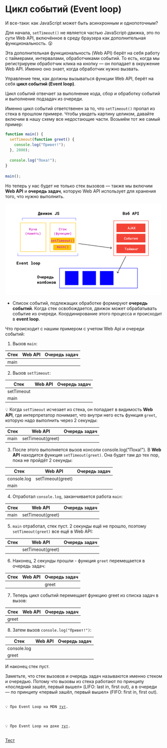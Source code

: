 # Цикл событий (Event loop)

И все-таки: как JavaScript может быть асинхронным и однопоточным?

Для начала, `setTimeout()` не является частью JavaScript-движка, это по сути Web API, включённое в среду браузера как дополнительная функциональность. 😮

Эта дополнительная функциональность (Web API) берёт на себя работу с таймерами, интервалами, обработчиками событий. То есть, когда мы регистрируем обработчик клика на кнопку — он попадает в окружение Web API. Именно оно знает, когда обработчик нужно вызвать.

Управление тем, как должны вызываться функции Web API, берёт на себя **цикл событий (Event loop)**.

Цикл событий отвечает за выполнение кода, сбор и обработку событий и выполнение подзадач из очереди.

Именно цикл событий ответственен за то, что `setTimeout()` пропал из стека в прошлом примере. Чтобы увидеть картину целиком, давайте включим в нашу схему все недостающие части. Возьмём тот же самый пример:

```jsx
function main() {
  setTimeout(function greet() {
    console.log("Привет!");
  }, 2000);

  console.log("Пока!");
}

main();
```

Но теперь у нас будет не только стек вызовов — также мы включим **Web API** и **очередь задач**, которую Web API использует для хранения того, что нужно выполнить.

<img src="./img.png" width=500 />

- Список событий, подлежащих обработке формируют **очередь событий**. Когда стек освобождается, движок может обрабатывать событие из очереди. Координирование этого процесса и происходит в **event loop**.

Что происходит с нашим примером с учетом Web Api и очереди событий:

1. Вызов `main`:

| Стек | Web API | Очередь задач |
| ---- | ------- | ------------- |
| main |         |               |

2. Вызов `setTimeout`:

| Стек       | Web API | Очередь задач |
| ---------- | ------- | ------------- |
| setTimeout |         |               |
| main       |         |               |

💡 Когда `setTimeout` исчезает из стека, он попадает в видимость **Web API**, где интерпретатор понимает, что внутри него есть функция `greet`, которую надо выполнить через 2 секунды:

| Стек | Web API           | Очередь задач |
| ---- | ----------------- | ------------- |
| main | setTimeout(greet) |               |

3. После этого выполняется вызов консоли console.log("Пока!"). В **Web API** находится функция `setTimeout(greet)`. Она будет там до тех пор, пока не пройдёт 2 секунды:

| Стек        | Web API           | Очередь задач |
| ----------- | ----------------- | ------------- |
| console.log | setTimeout(greet) |               |
| main        |                   |               |

4. Отработал `console.log`, заканчивается работа `main`:

| Стек | Web API           | Очередь задач |
| ---- | ----------------- | ------------- |
| main | setTimeout(greet) |               |

5. `main` отработал, стек пуст. 2 секунды ещё не прошло, поэтому `setTimeout(greet)` все ещё в Web API:

| Стек | Web API           | Очередь задач |
| ---- | ----------------- | ------------- |
|      | setTimeout(greet) |               |

6. Наконец, 2 секунды прошли - функция `greet` перемещается в очередь задач:

| Стек | Web API | Очередь задач |
| ---- | ------- | ------------- |
|      |         | greet         |

7. Теперь цикл событий перемещает функцию greet из списка задач в вызов:

| Стек  | Web API | Очередь задач |
| ----- | ------- | ------------- |
| greet |         |               |

8. Затем вызов `console.log("Привет!")`:

| Стек        | Web API | Очередь задач |
| ----------- | ------- | ------------- |
| console.log |         |               |
| greet       |         |               |

И наконец стек пуст.

Заметьте, что стек вызовов и очередь задач называются именно стеком и очередью. Потому что вызовы из стека работают по принципу «последний зашёл, первый вышел» (LIFO: last in, first out), а в очереди — по принципу «первый зашёл, первый вышел» (FIFO: first in, first out).

<pre>
<code>
💡 Про Event Loop на MDN <a href="https://developer.mozilla.org/ru/docs/Web/JavaScript/EventLoop">тут</a>.
</code>
</pre>

<pre>
<code>
💡 Про Event Loop на доке <a href="https://doka.guide/js/async-in-js/#cikl-sobytiy">тут</a>.
</code>
</pre>

[Тест](./test-1.md)
